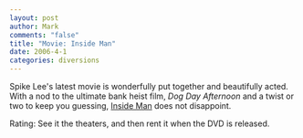 ```yaml
--- 
layout: post
author: Mark
comments: "false"
title: "Movie: Inside Man"
date: 2006-4-1
categories: diversions
---
```

Spike Lee's latest movie is wonderfully put together and beautifully acted. With a nod to the ultimate bank heist film, <i>Dog Day Afternoon</i> and a twist or two to keep you guessing, <a href="http://imdb.com/title/tt0454848/" title="Inside Man">Inside Man</a> does not disappoint.

Rating: See it the theaters, and then rent it when the DVD is released.
